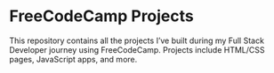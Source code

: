 # FreeCodeCamp Projects
This repository contains all the projects I’ve built during my Full Stack Developer journey using FreeCodeCamp. Projects include HTML/CSS pages, JavaScript apps, and more.
